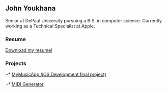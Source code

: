 ## John Youkhana
Senior at DePaul University pursuing a B.S. in computer science. Currently working as a Technical Specialist at Apple. 

### Resume

[Download my resume!](https://github.com/jyoukhana/resume/raw/master/John-Youkhana-Resume.pdf)

### Projects

⋅⋅* [MyMusicApp (iOS Development final project)](https://github.com/jyoukhana/CSC371FinalProject)

⋅⋅* [MIDI Generator](https://github.com/jyoukhana/MIDIGenerator)
